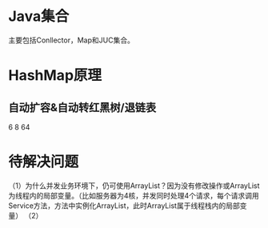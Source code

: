 # Java集合
主要包括Conllector，Map和JUC集合。
# HashMap原理

## 自动扩容&自动转红黑树/退链表
6 8 64





# 待解决问题
（1）为什么并发业务环境下，仍可使用ArrayList？因为没有修改操作或ArrayList为线程内的局部变量。（比如服务器为4核，并发同时处理4个请求，每个请求调用Service方法，方法中实例化ArrayList，此时ArrayList属于线程栈内的局部变量）
（2）